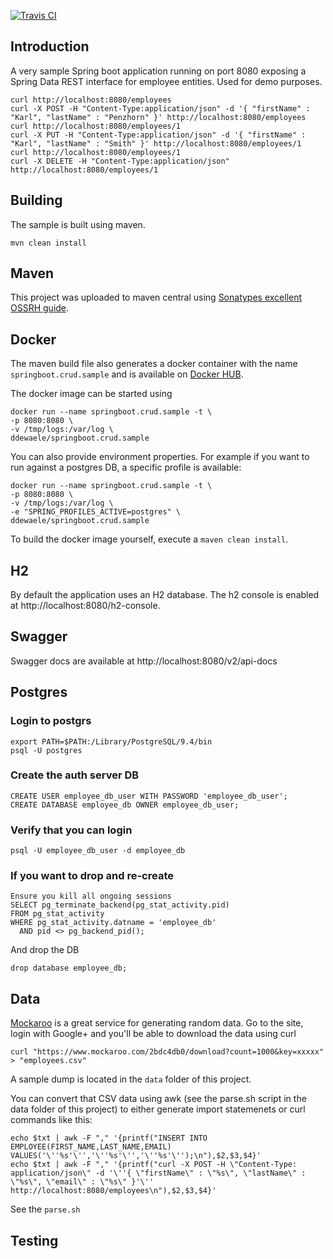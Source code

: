 [![Travis CI](https://travis-ci.org/ddewaele/springboot.crud.sample.svg?branch=master)](https://travis-ci.org/ddewaele/springboot.crud.sample/) 

## Introduction

A very sample Spring boot application running on port 8080 exposing a Spring Data REST interface for employee entities. Used for demo purposes.

```
curl http://localhost:8080/employees
curl -X POST -H "Content-Type:application/json" -d '{ "firstName" : "Karl", "lastName" : "Penzhorn" }' http://localhost:8080/employees
curl http://localhost:8080/employees/1
curl -X PUT -H "Content-Type:application/json" -d '{ "firstName" : "Karl", "lastName" : "Smith" }' http://localhost:8080/employees/1
curl http://localhost:8080/employees/1
curl -X DELETE -H "Content-Type:application/json" http://localhost:8080/employees/1
```
## Building
The sample is built using maven. 
```
mvn clean install
```

## Maven

This project was uploaded to maven central using [Sonatypes excellent OSSRH guide](http://central.sonatype.org/pages/ossrh-guide.html).

## Docker
The maven build file also generates a docker container with the name `springboot.crud.sample` and is available on [Docker HUB](https://hub.docker.com/r/ddewaele/springboot.crud.sample/).

The docker image can be started using

```
docker run --name springboot.crud.sample -t \
-p 8080:8080 \
-v /tmp/logs:/var/log \
ddewaele/springboot.crud.sample
```

You can also provide environment properties. For example if you want to run against a postgres DB, a specific profile is available:
```
docker run --name springboot.crud.sample -t \
-p 8080:8080 \
-v /tmp/logs:/var/log \
-e "SPRING_PROFILES_ACTIVE=postgres" \
ddewaele/springboot.crud.sample
```

To build the docker image yourself, execute a `maven clean install`.

## H2
By default the application uses an H2 database. The h2 console is enabled at http://localhost:8080/h2-console.

## Swagger

Swagger docs are available at http://localhost:8080/v2/api-docs

## Postgres

### Login to postgrs
```
export PATH=$PATH:/Library/PostgreSQL/9.4/bin
psql -U postgres
```
### Create the auth server DB
```
CREATE USER employee_db_user WITH PASSWORD 'employee_db_user';
CREATE DATABASE employee_db OWNER employee_db_user;
```
### Verify that you can login
```
psql -U employee_db_user -d employee_db
```

### If you want to drop and re-create
```
Ensure you kill all ongoing sessions
SELECT pg_terminate_backend(pg_stat_activity.pid)
FROM pg_stat_activity
WHERE pg_stat_activity.datname = 'employee_db'
  AND pid <> pg_backend_pid();
```
And drop the DB

```
drop database employee_db;
```
## Data
[Mockaroo](https://www.mockaroo.com) is a great service for generating random data.
Go to the site, login with Google+ and you'll be able to download the data using curl
```
curl "https://www.mockaroo.com/2bdc4db0/download?count=1000&key=xxxxx" > "employees.csv"
```

A sample dump is located in the `data` folder of this project.

You can convert that CSV data using awk (see the parse.sh script in the data folder of this project) to either generate import statemenets or curl commands like this:
```
echo $txt | awk -F "," '{printf("INSERT INTO EMPLOYEE(FIRST_NAME,LAST_NAME,EMAIL) VALUES('\''%s'\'','\''%s'\'','\''%s'\'');\n"),$2,$3,$4}'
echo $txt | awk -F "," '{printf("curl -X POST -H \"Content-Type: application/json\" -d '\''{ \"firstName\" : \"%s\", \"lastName\" : \"%s\", \"email\" : \"%s\" }'\'' http://localhost:8080/employees\n"),$2,$3,$4}'
```

See the `parse.sh`


## Testing

